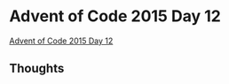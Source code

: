 # Advent of Code 2015 Day 12

[Advent of Code 2015 Day 12](https://adventofcode.com/2015/day/12)

## Thoughts
